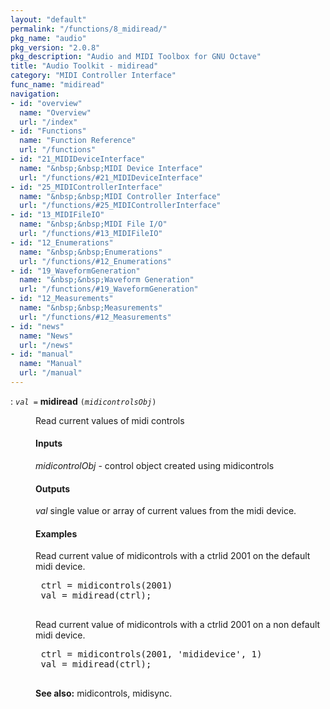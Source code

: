 ```yaml
---
layout: "default"
permalink: "/functions/8_midiread/"
pkg_name: "audio"
pkg_version: "2.0.8"
pkg_description: "Audio and MIDI Toolbox for GNU Octave"
title: "Audio Toolkit - midiread"
category: "MIDI Controller Interface"
func_name: "midiread"
navigation:
- id: "overview"
  name: "Overview"
  url: "/index"
- id: "Functions"
  name: "Function Reference"
  url: "/functions"
- id: "21_MIDIDeviceInterface"
  name: "&nbsp;&nbsp;MIDI Device Interface"
  url: "/functions/#21_MIDIDeviceInterface"
- id: "25_MIDIControllerInterface"
  name: "&nbsp;&nbsp;MIDI Controller Interface"
  url: "/functions/#25_MIDIControllerInterface"
- id: "13_MIDIFileIO"
  name: "&nbsp;&nbsp;MIDI File I/O"
  url: "/functions/#13_MIDIFileIO"
- id: "12_Enumerations"
  name: "&nbsp;&nbsp;Enumerations"
  url: "/functions/#12_Enumerations"
- id: "19_WaveformGeneration"
  name: "&nbsp;&nbsp;Waveform Generation"
  url: "/functions/#19_WaveformGeneration"
- id: "12_Measurements"
  name: "&nbsp;&nbsp;Measurements"
  url: "/functions/#12_Measurements"
- id: "news"
  name: "News"
  url: "/news"
- id: "manual"
  name: "Manual"
  url: "/manual"
---
```

<dl class="first-deftypefn">
<dt class="deftypefn" id="index-midiread"><span class="category-def">: </span><span><code class="def-type"><var class="var">val</var> =</code> <strong class="def-name">midiread</strong> <code class="def-code-arguments">(<var class="var">midicontrolsObj</var>)</code><a class="copiable-link" href='#index-midiread'></a></span></dt>
<dd><p>Read current values of midi controls
</p> 
<h4 class="subsubheading" id="Inputs">Inputs</h4>
<p><var class="var">midicontrolObj</var> - control object created using midicontrols<br>
</p>
<h4 class="subsubheading" id="Outputs">Outputs</h4>
<p><var class="var">val</var> single value or array of current values from the midi device.
</p>
<h4 class="subsubheading" id="Examples">Examples</h4>
<p>Read current value of midicontrols with a ctrlid 2001 on the default midi device.
 </p><div class="example">
<pre class="example-preformatted"> ctrl = midicontrols(2001)
 val = midiread(ctrl);
 </pre></div>

<p>Read current value of midicontrols with a ctrlid 2001 on a non default midi device.
 </p><div class="example">
<pre class="example-preformatted"> ctrl = midicontrols(2001, 'mididevice', 1)
 val = midiread(ctrl);
 </pre></div>


<p><strong class="strong">See also:</strong> midicontrols, midisync.
 </p></dd></dl>